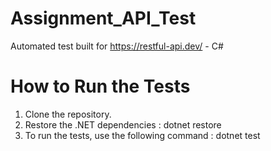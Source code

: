 # Assignment_API_Test
Automated test built for https://restful-api.dev/ - C#

How to Run the Tests
====================
1. Clone the repository.
2. Restore the .NET dependencies : dotnet restore
3. To run the tests, use the following command : dotnet test
